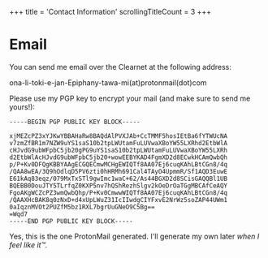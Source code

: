 +++
title               = 'Contact Information'
scrollingTitleCount = 3
+++

# Email

You can send me email over the Clearnet at the following address:

ona-li-toki-e-jan-Epiphany-tawa-mi(at)protonmail(dot)com

Please use my PGP key to encrypt your mail (and make sure to send me yours!):

```
-----BEGIN PGP PUBLIC KEY BLOCK-----

xjMEZcPZ3xYJKwYBBAHaRw8BAQdAlPVXJAb+CcTMMF5hosIEtBa6fYTWUcNA
v7zmZfBR1m7NZW9uYS1saS10b2tpLWUtamFuLUVwaXBoYW55LXRhd2EtbWlA
cHJvdG9ubWFpbC5jb20gPG9uYS1saS10b2tpLWUtamFuLUVwaXBoYW55LXRh
d2EtbWlAcHJvdG9ubWFpbC5jb20+wowEEBYKAD4FgmXD2d8ECwkHCAmQwbQh
p/P+Kv0DFQgKBBYAAgECGQECmwMCHgEWIQTf8AA07Ej6cuqKAhLBtCGn8/4q
/QAA8wEA/3Q9hOdlqD5PV6zti0hHRMh691Cal4TAyO4UpmmR/Sf1AQD3EuwE
E61kAq83eqz/079MxTxSTl9gwImc1waC+62/As44BGXD2d8SCisGAQQBl1UB
BQEBB0DouJTY5TLrfqZ0KXP5nv7hQShRezhSlgv2kOeDrOaTGgMBCAfCeAQY
FgoAKgWCZcPZ3wmQwbQhp/P+Kv0CmwwWIQTf8AA07Ej6cuqKAhLBtCGn8/4q
/QAAXHcBAK8q0zNxD+d4xUpLWuZ31IcIIwdgCIYFxvE2NrWz5soZAP44UWm1
0aIqznMVOt2PUZfM5bz1RXL7bgrUuGNeO9C5Bg==
=Wqd7
-----END PGP PUBLIC KEY BLOCK-----
```

Yes, this is the one ProtonMail generated. I'll generate my own later *when I
feel like it™.*
